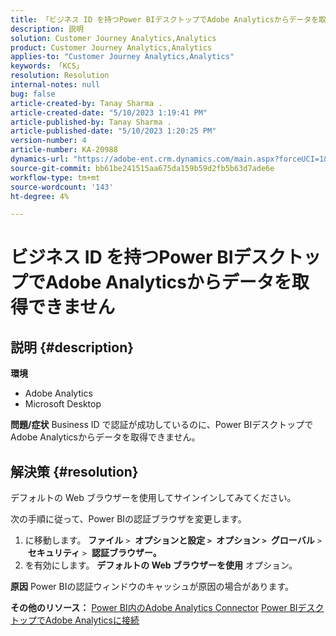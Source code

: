 ```yaml
---
title: 「ビジネス ID を持つPower BIデスクトップでAdobe Analyticsからデータを取得できません」
description: 説明
solution: Customer Journey Analytics,Analytics
product: Customer Journey Analytics,Analytics
applies-to: "Customer Journey Analytics,Analytics"
keywords: 「KCS」
resolution: Resolution
internal-notes: null
bug: false
article-created-by: Tanay Sharma .
article-created-date: "5/10/2023 1:19:41 PM"
article-published-by: Tanay Sharma .
article-published-date: "5/10/2023 1:20:25 PM"
version-number: 4
article-number: KA-20988
dynamics-url: "https://adobe-ent.crm.dynamics.com/main.aspx?forceUCI=1&pagetype=entityrecord&etn=knowledgearticle&id=4196374e-35ef-ed11-8849-6045bd0065b6"
source-git-commit: bb61be241515aa675da159b59d2fb5b63d7ade6e
workflow-type: tm+mt
source-wordcount: '143'
ht-degree: 4%

---
```


# ビジネス ID を持つPower BIデスクトップでAdobe Analyticsからデータを取得できません

## 説明 {#description}


<b>環境</b>

- Adobe Analytics
- Microsoft Desktop




<b>問題/症状</b>
Business ID で認証が成功しているのに、Power BIデスクトップでAdobe Analyticsからデータを取得できません。


## 解決策 {#resolution}


デフォルトの Web ブラウザーを使用してサインインしてみてください。

次の手順に従って、Power BIの認証ブラウザを変更します。

1. に移動します。 <b>ファイル</b> `>`  <b>オプションと設定 `>` </b> <b>オプション `>` </b> <b>グローバル</b> `>`  <b>セキュリティ</b> `>`  <b>認証ブラウザー。</b>
2. を有効にします。 <b>デフォルトの Web ブラウザーを使用</b> オプション。


<b>原因</b>
Power BIの認証ウィンドウのキャッシュが原因の場合があります。

<b>その他のリソース：</b>
[Power BI内のAdobe Analytics Connector](https://experienceleague.adobe.com/docs/analytics-learn/tutorials/integrations/power-bi/adobe-analytics-connector-in-power-bi.html?lang=en)
[Power BIデスクトップでAdobe Analyticsに接続](https://learn.microsoft.com/en-us/power-bi/connect-data/desktop-connect-adobe-analytics)
